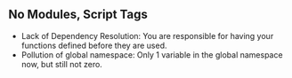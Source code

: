## No Modules, Script Tags

- Lack of Dependency Resolution: You are responsible for having your functions defined before they are used.
- Pollution of global namespace: Only 1 variable in the global namespace now, but still not zero.